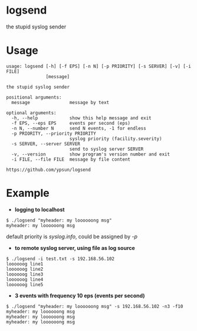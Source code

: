 
# logsend
the stupid syslog sender

# Usage

```
usage: logsend [-h] [-f EPS] [-n N] [-p PRIORITY] [-s SERVER] [-v] [-i FILE]
               [message]

the stupid syslog sender

positional arguments:
  message               message by text

optional arguments:
  -h, --help            show this help message and exit
  -f EPS, --eps EPS     events per second (eps)
  -n N, --number N      send N events, -1 for endless
  -p PRIORITY, --priority PRIORITY
                        syslog priority (facility.severity)
  -s SERVER, --server SERVER
                        send to syslog server SERVER
  -v, --version         show program's version number and exit
  -i FILE, --file FILE  message by file content

https://github.com/ypsun/logsend
```

# Example
* **logging to localhost**
```
$ ./logsend "myheader: my loooooong msg"
myheader: my loooooong msg
```
default priority is *syslog.info*, could be assigned by *-p*

* **to remote syslog server, using file as log source**
```
$ ./logsend -i test.txt -s 192.168.56.102
loooooog line1
loooooog line2
loooooog line3
loooooog line4
loooooog line5
```

* **3 events with frequency 10 eps (events per second)**
```
$ ./logsend "myheader: my loooooong msg" -s 192.168.56.102 -n3 -f10
myheader: my loooooong msg
myheader: my loooooong msg
myheader: my loooooong msg
```
